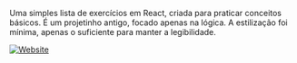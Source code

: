 Uma simples lista de exercícios em React, criada para praticar conceitos básicos. É um projetinho antigo, focado apenas na lógica. A estilização foi mínima, apenas o suficiente para manter a legibilidade. <br>

[![Website](https://img.shields.io/badge/Meu_Site-1E90FF?style=flat-square&logo=google-chrome&logoColor=white)](https://victorhugo-sys.github.io/exercicios_react/)
